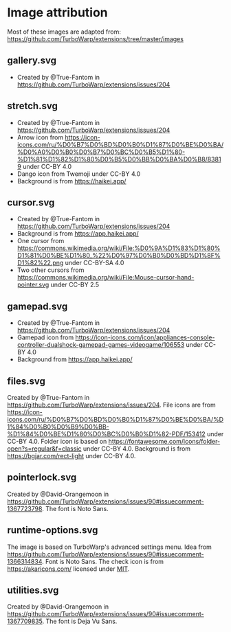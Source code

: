 # Image attribution

Most of these images are adapted from: https://github.com/TurboWarp/extensions/tree/master/images

## gallery.svg
 - Created by @True-Fantom in https://github.com/TurboWarp/extensions/issues/204

## stretch.svg
 - Created by @True-Fantom in https://github.com/TurboWarp/extensions/issues/204
 - Arrow icon from https://icon-icons.com/ru/%D0%B7%D0%BD%D0%B0%D1%87%D0%BE%D0%BA/%D0%A0%D0%B0%D0%B7%D0%BC%D0%B5%D1%80-%D1%81%D1%82%D1%80%D0%B5%D0%BB%D0%BA%D0%B8/83819 under CC-BY 4.0
 - Dango icon from Twemoji under CC-BY 4.0
 - Background is from https://haikei.app/

## cursor.svg
 - Created by @True-Fantom in https://github.com/TurboWarp/extensions/issues/204
 - Background is from https://app.haikei.app/
 - One cursor from https://commons.wikimedia.org/wiki/File:%D0%9A%D1%83%D1%80%D1%81%D0%BE%D1%80_%22%D0%97%D0%B0%D0%BD%D1%8F%D1%82%22.png under CC-BY-SA 4.0
 - Two other cursors from https://commons.wikimedia.org/wiki/File:Mouse-cursor-hand-pointer.svg under CC-BY 2.5

## gamepad.svg
 - Created by @True-Fantom in https://github.com/TurboWarp/extensions/issues/204
 - Gamepad icon from https://icon-icons.com/icon/appliances-console-controller-dualshock-gamepad-games-videogame/106553 under CC-BY 4.0
 - Background from https://app.haikei.app/

## files.svg
Created by @True-Fantom in https://github.com/TurboWarp/extensions/issues/204. File icons are from https://icon-icons.com/ru/%D0%B7%D0%BD%D0%B0%D1%87%D0%BE%D0%BA/%D1%84%D0%B0%D0%B9%D0%BB-%D1%84%D0%BE%D1%80%D0%BC%D0%B0%D1%82-PDF/153412 under CC-BY 4.0. Folder icon is based on https://fontawesome.com/icons/folder-open?s=regular&f=classic under CC-BY 4.0. Background is from https://bgjar.com/rect-light under CC-BY 4.0.

## pointerlock.svg
Created by @David-Orangemoon in https://github.com/TurboWarp/extensions/issues/90#issuecomment-1367723798. The font is Noto Sans.

## runtime-options.svg
The image is based on TurboWarp's advanced settings menu. Idea from https://github.com/TurboWarp/extensions/issues/90#issuecomment-1366314834. Font is Noto Sans. The check icon is from https://akaricons.com/ licensed under [MIT](https://raw.githubusercontent.com/artcoholic/akar-icons/master/LICENSE).

## utilities.svg
Created by @David-Orangemoon in https://github.com/TurboWarp/extensions/issues/90#issuecomment-1367709835. The font is Deja Vu Sans.

